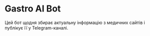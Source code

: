 # Gastro AI Bot

Цей бот щодня збирає актуальну інформацію з медичних сайтів і публікує її у Telegram-каналі.